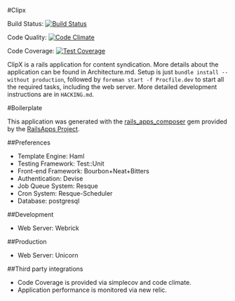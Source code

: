 #Clipx

Build Status: [![Build Status](https://www.codeship.io/projects/043e24b0-ed41-0131-5536-2e128a408349/status?branch=master)](https://www.codeship.io/projects/26657)

Code Quality: [![Code Climate](https://codeclimate.com/repos/53caa80ce30ba05654001730/badges/ae8f7aedc3e0d55db74a/gpa.png)](https://codeclimate.com/repos/53caa80ce30ba05654001730/feed)

Code Coverage: [![Test Coverage](https://codeclimate.com/repos/53caa80ce30ba05654001730/badges/ae8f7aedc3e0d55db74a/coverage.png)](https://codeclimate.com/repos/53caa80ce30ba05654001730/feed)

ClipX is a rails application for content syndication. More details about the application can be found in Architecture.md. Setup is just `bundle install --without production`, followed by `foreman start -f Procfile.dev` to start all the required tasks, including the web server. More detailed development instructions are in `HACKING.md`.

#Boilerplate

This application was generated with the [rails_apps_composer](https://github.com/RailsApps/rails_apps_composer) gem
provided by the [RailsApps Project](http://railsapps.github.io/).

##Preferences
- Template Engine: Haml
- Testing Framework: Test::Unit
- Front-end Framework: Bourbon+Neat+Bitters
- Authentication: Devise
- Job Queue System: Resque
- Cron System: Resque-Scheduler
- Database: postgresql

##Development
- Web Server: Webrick

##Production
- Web Server: Unicorn

##Third party integrations
- Code Coverage is provided via simplecov and code climate.
- Application performance is monitored via new relic.
